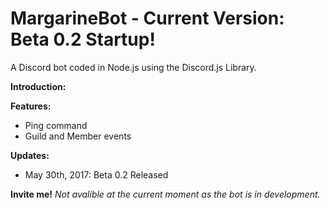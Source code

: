 # MargarineBot - Current Version: Beta 0.2 Startup!

A Discord bot coded in Node.js using the Discord.js Library.

<b>Introduction:</b>

<b>Features:</b>
- Ping command
- Guild and Member events

<b>Updates:</b>
- May 30th, 2017: Beta 0.2 Released

<b>Invite me!</b>
<i>Not avalible at the current moment as the bot is in development.</i>
